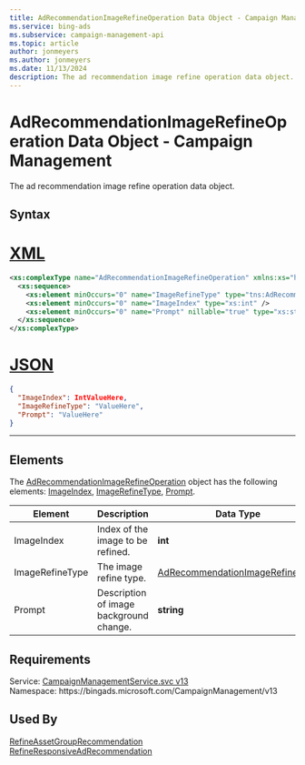 ```yaml
---
title: AdRecommendationImageRefineOperation Data Object - Campaign Management
ms.service: bing-ads
ms.subservice: campaign-management-api
ms.topic: article
author: jonmeyers
ms.author: jonmeyers
ms.date: 11/13/2024
description: The ad recommendation image refine operation data object.
---
```

# AdRecommendationImageRefineOperation Data Object - Campaign Management
The ad recommendation image refine operation data object.

## Syntax

# [XML](#tab/xml)

```xml
<xs:complexType name="AdRecommendationImageRefineOperation" xmlns:xs="http://www.w3.org/2001/XMLSchema">
  <xs:sequence>
    <xs:element minOccurs="0" name="ImageRefineType" type="tns:AdRecommendationImageRefineType" />
    <xs:element minOccurs="0" name="ImageIndex" type="xs:int" />
    <xs:element minOccurs="0" name="Prompt" nillable="true" type="xs:string" />
  </xs:sequence>
</xs:complexType>
```

# [JSON](#tab/json)

```json
{
  "ImageIndex": IntValueHere,
  "ImageRefineType": "ValueHere",
  "Prompt": "ValueHere"
}
```

-----

## <a name="elements"></a>Elements

The [AdRecommendationImageRefineOperation](adrecommendationimagerefineoperation.md) object has the following elements: [ImageIndex](#imageindex), [ImageRefineType](#imagerefinetype), [Prompt](#prompt).

|Element|Description|Data Type|
|-----------|---------------|-------------|
|<a name="imageindex"></a>ImageIndex|Index of the image to be refined.|**int**|
|<a name="imagerefinetype"></a>ImageRefineType|The image refine type.|[AdRecommendationImageRefineType](adrecommendationimagerefinetype.md)|
|<a name="prompt"></a>Prompt|Description of image background change.|**string**|

## Requirements
Service: [CampaignManagementService.svc v13](https://campaign.api.bingads.microsoft.com/Api/Advertiser/CampaignManagement/v13/CampaignManagementService.svc)  
Namespace: https\://bingads.microsoft.com/CampaignManagement/v13  

## Used By
[RefineAssetGroupRecommendation](refineassetgrouprecommendation.md)  
[RefineResponsiveAdRecommendation](refineresponsiveadrecommendation.md)  
